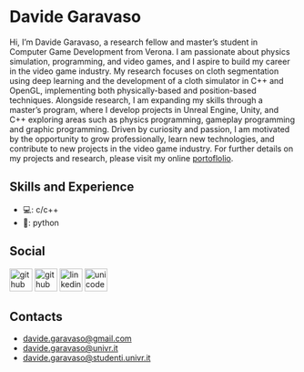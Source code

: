 <!--[![Anurag's GitHub stats](https://github-readme-stats.vercel.app/api?username=davide-gith)](https://github.com/anuraghazra/github-readme-stats)-->
# Davide Garavaso
Hi, I’m Davide Garavaso, a research fellow and master’s student in Computer Game
Development from Verona. I am passionate about physics simulation, programming, and video
games, and I aspire to build my career in the video game industry.
My research focuses on cloth segmentation using deep learning and the development of a
cloth simulator in C++ and OpenGL, implementing both physically-based and position-based
techniques. Alongside research, I am expanding my skills through a master’s program, where
I develop projects in Unreal Engine, Unity, and C++ exploring areas such as physics
programming, gameplay programming and graphic programming.
Driven by curiosity and passion, I am motivated by the opportunity to grow professionally,
learn new technologies, and contribute to new projects in the video game industry.
For further details on my projects and research, please visit my online [portoflolio](https://davide-gith.github.io/Portfolio/).

## Skills and Experience
* 💻: c/c++
* 🐍: python

<!--
## Projects
* CoinBot, a simple 3D platform in Unreal Engine 5:
  - Code: [Gitlab source](https://gitlab.com/mastergamedev-vr/student-2425/gameengineprogramming/davide_garavaso/-/tree/main?ref_type=heads)
  - YouTube: [CoinBot - Unreal Engine 5](https://www.youtube.com/watch?v=a12VaJ6eRtc&t=39s)
 
## Research activities
* [Point cloud segmentation for 3D Clothed Human Layering](https://www.sciencedirect.com/science/article/pii/S0097849325002341)
  
## Fun
* Memory game (python, pygame):
  - [Github Code](https://github.com/davide-gith/Memory)
* Simple 3D geometry utility for open3d (python):
  - [Github code](https://github.com/davide-gith/o3d-utility)
-->
## Social
[<img src='https://cdn.jsdelivr.net/npm/simple-icons@3.0.1/icons/github.svg' alt='github' height='40'>](https://github.com/davide-gith) [<img src='https://cdn.jsdelivr.net/npm/simple-icons@3.0.1/icons/gitlab.svg' alt='github' height='40'>]([https://github.com/davide-gith](https://gitlab.com/davide.garavaso)) [<img src='https://cdn.jsdelivr.net/npm/simple-icons@3.0.1/icons/linkedin.svg' alt='linkedin' height='40'>](https://www.linkedin.com/in/davide-garavaso/)  [<img src='https://cdn.jsdelivr.net/npm/simple-icons@3.0.1/icons/unicode.svg' alt='unicode' height='40'>](https://www.di.univr.it/?ent=persona&id=53840&lang=en)  

## Contacts
* davide.garavaso@gmail.com
* davide.garavaso@univr.it
* davide.garavaso@studenti.univr.it




<!--
**davide-gith/davide-gith** is a ✨ _special_ ✨ repository because its `README.md` (this file) appears on your GitHub profile.

Here are some ideas to get you started:

- 🔭 I’m currently working on ...
- 🌱 I’m currently learning ...
- 👯 I’m looking to collaborate on ...
- 🤔 I’m looking for help with ...
- 💬 Ask me about ...
- 📫 How to reach me: ...
- 😄 Pronouns: ...
- ⚡ Fun fact: ...
-->
